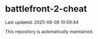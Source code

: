 # battlefront-2-cheat

Last updated: 2025-06-09 10:09:44

This repository is automatically maintained.
